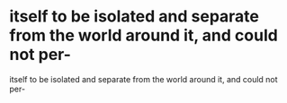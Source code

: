 # itself to be isolated and separate from the world around it, and could not per-

itself to be isolated and separate from the world around it, and could not per-